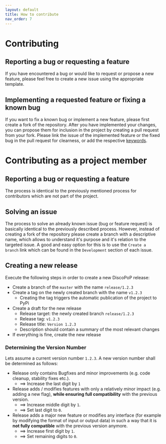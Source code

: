 ```yaml
---
layout: default
title: How to contribute
nav_order: 7
---
```


# Contributing
## Reporting a bug or requesting a feature
If you have encountered a bug or would like to request or propose a new feature, please feel free to create a new issue using the appropriate template.

## Implementing a requested feature or fixing a known bug
If you want to fix a known bug or implement a new feature, please first create a fork of the repository.
After you have implemented your changes, you can propose them for inclusion in the project by creating a pull request from your fork.
Please link the issue of the implemented feature or the fixed bug in the pull request for clearness, or add the respective [keywords](https://docs.github.com/en/issues/tracking-your-work-with-issues/linking-a-pull-request-to-an-issue#linking-a-pull-request-to-an-issue-using-a-keyword#linking-a-pull-request-to-an-issue-using-a-keyword).

# Contributing as a project member
## Reporting a bug or requesting a feature
The process is identical to the previously mentioned process for contributors which are not part of the project.

## Solving an issue
The process to solve an already known issue (bug or feature request) is basically identical to the previously described process.
However, instead of creating a fork of the repository please create a branch with a descriptive name, which allows to understand it's purpose and it's relation to the targeted issue.
A good and easy option for this is to use the `Create a branch` link which can be found in the `Development` section of each issue.

## Creating a new release
Execute the following steps in order to create a new DiscoPoP release:
- Create a branch of the `master` with the name `release/1.2.3`
- Create a tag on the newly created branch with the name `v1.2.3`
    - Creating the tag triggers the automatic publication of the project to PyPi	
- Create a draft for the new release
    - Release target: the newly created branch `release/1.2.3`
    - Release tag: `v1.2.3`
    - Release title: `Version 1.2.3`
    - Description should contain a summary of the most relevant changes
- If everything is fine, create the new release

### Determining the Version Number
Lets assume a current version number `1.2.3`.
A new version number shall be determined as follows:
* Release only contains Bugfixes and minor improvements (e.g. code cleanup, stability fixes etc.).
    * ==> Increase the last digit by `1`
* Release adds / modifies features with only a relatively minor impact (e.g. adding a new flag), <b>while ensuring full compatibility</b> with the previous version.
    * ==> Increase middle digit by `1`.
    * ==> Set last digit to `0`.
* Release adds a major new feature or modifies any interface (for example by modifying the format of input or output data) in such a way that it is <b>not fully compatible</b> with the previous version anymore.
    * ==> Increase first digit by `1`.
    * ==> Set remaining digits to `0`.